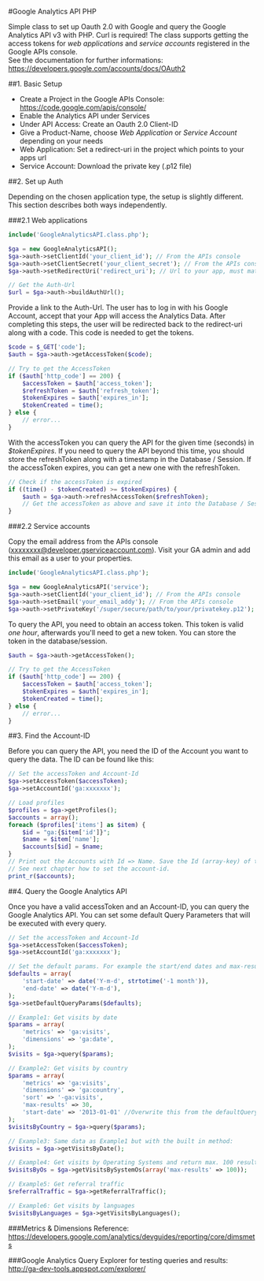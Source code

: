 #Google Analytics API PHP

Simple class to set up Oauth 2.0 with Google and query the Google Analytics API v3 with PHP. Curl is required!
The class supports getting the access tokens for *web applications* and *service accounts* registered in the Google APIs console.   
See the documentation for further informations: https://developers.google.com/accounts/docs/OAuth2

##1. Basic Setup

* Create a Project in the Google APIs Console: https://code.google.com/apis/console/
* Enable the Analytics API under Services
* Under API Access: Create an Oauth 2.0 Client-ID
* Give a Product-Name, choose *Web Application* or *Service Account* depending on your needs
* Web Application: Set a redirect-uri in the project which points to your apps url
* Service Account: Download the private key (.p12 file)

##2. Set up Auth

Depending on the chosen application type, the setup is slightly different. This section describes both ways independently.

###2.1 Web applications

```php
include('GoogleAnalyticsAPI.class.php');

$ga = new GoogleAnalyticsAPI(); 
$ga->auth->setClientId('your_client_id'); // From the APIs console
$ga->auth->setClientSecret('your_client_secret'); // From the APIs console
$ga->auth->setRedirectUri('redirect_uri'); // Url to your app, must match one in the APIs console

// Get the Auth-Url
$url = $ga->auth->buildAuthUrl();
```

Provide a link to the Auth-Url. The user has to log in with his Google Account, accept that your App will access the Analytics Data. After completing this steps, 
the user will be redirected back to the redirect-uri along with a code.
This code is needed to get the tokens.

```php
$code = $_GET['code'];
$auth = $ga->auth->getAccessToken($code);

// Try to get the AccessToken
if ($auth['http_code'] == 200) {
	$accessToken = $auth['access_token'];
	$refreshToken = $auth['refresh_token'];
	$tokenExpires = $auth['expires_in'];
	$tokenCreated = time();
} else {
	// error...
}
```

With the accessToken you can query the API for the given time (seconds) in *$tokenExpires*.
If you need to query the API beyond this time, you should store the refreshToken along with a timestamp in the Database / Session.
If the accessToken expires, you can get a new one with the refreshToken.

```php
// Check if the accessToken is expired
if ((time() - $tokenCreated) >= $tokenExpires) {
	$auth = $ga->auth->refreshAccessToken($refreshToken);
	// Get the accessToken as above and save it into the Database / Session
}
```

###2.2 Service accounts

Copy the email address from the APIs console (xxxxxxxx@developer.gserviceaccount.com). Visit your GA admin and add this email
as a user to your properties.

```php
include('GoogleAnalyticsAPI.class.php');

$ga = new GoogleAnalyticsAPI('service');
$ga->auth->setClientId('your_client_id'); // From the APIs console
$ga->auth->setEmail('your_email_addy'); // From the APIs console
$ga->auth->setPrivateKey('/super/secure/path/to/your/privatekey.p12'); // Path to the .p12 file
```

To query the API, you need to obtain an access token. This token is valid *one hour*, afterwards you'll need to get a new
token. You can store the token in the database/session.

```php
$auth = $ga->auth->getAccessToken();

// Try to get the AccessToken
if ($auth['http_code'] == 200) {
	$accessToken = $auth['access_token'];
	$tokenExpires = $auth['expires_in'];
	$tokenCreated = time();
} else {
	// error...
}
```

##3. Find the Account-ID

Before you can query the API, you need the ID of the Account you want to query the data.
The ID can be found like this:

```php
// Set the accessToken and Account-Id
$ga->setAccessToken($accessToken);
$ga->setAccountId('ga:xxxxxxx');

// Load profiles
$profiles = $ga->getProfiles();
$accounts = array();
foreach ($profiles['items'] as $item) {
	$id = "ga:{$item['id']}";
	$name = $item['name'];
	$accounts[$id] = $name;
}
// Print out the Accounts with Id => Name. Save the Id (array-key) of the account you want to query data. 
// See next chapter how to set the account-id.
print_r($accounts);
```
##4. Query the Google Analytics API

Once you have a valid accessToken and an Account-ID, you can query the Google Analytics API.
You can set some default Query Parameters that will be executed with every query.

```php
// Set the accessToken and Account-Id
$ga->setAccessToken($accessToken);
$ga->setAccountId('ga:xxxxxxx');

// Set the default params. For example the start/end dates and max-results
$defaults = array(
	'start-date' => date('Y-m-d', strtotime('-1 month')),
	'end-date' => date('Y-m-d'),
);
$ga->setDefaultQueryParams($defaults);

// Example1: Get visits by date
$params = array(
	'metrics' => 'ga:visits',
	'dimensions' => 'ga:date',
);
$visits = $ga->query($params);

// Example2: Get visits by country
$params = array(
	'metrics' => 'ga:visits',
	'dimensions' => 'ga:country',
	'sort' => '-ga:visits',
	'max-results' => 30,
	'start-date' => '2013-01-01' //Overwrite this from the defaultQueryParams
); 
$visitsByCountry = $ga->query($params);

// Example3: Same data as Example1 but with the built in method:
$visits = $ga->getVisitsByDate();

// Example4: Get visits by Operating Systems and return max. 100 results
$visitsByOs = $ga->getVisitsBySystemOs(array('max-results' => 100));

// Example5: Get referral traffic
$referralTraffic = $ga->getReferralTraffic();

// Example6: Get visits by languages
$visitsByLanguages = $ga->getVisitsByLanguages();
```
###Metrics & Dimensions Reference:
https://developers.google.com/analytics/devguides/reporting/core/dimsmets

###Google Analytics Query Explorer for testing queries and results:
http://ga-dev-tools.appspot.com/explorer/
